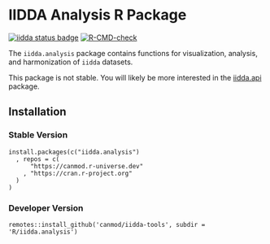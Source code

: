 # IIDDA Analysis R Package

<!-- badges: start -->
[![iidda status badge](https://canmod.r-universe.dev/badges/iidda.analysis)](https://canmod.r-universe.dev/iidda.analysis)
[![R-CMD-check](https://github.com/canmod/iidda-tools/actions/workflows/R-CMD-check-iidda.analysis.yaml/badge.svg)](https://github.com/stevencarlislewalker/iidda-tools/actions/workflows/R-CMD-check-iidda.analysis.yaml)
<!-- badges: end -->

The `iidda.analysis` package contains functions for visualization, analysis, and harmonization of `iidda` datasets.

This package is not stable. You will likely be more interested in the [iidda.api](https://canmod.github.io/iidda-tools/iidda.api) package.

## Installation

### Stable Version

```
install.packages(c("iidda.analysis")
  , repos = c(
      "https://canmod.r-universe.dev"
    , "https://cran.r-project.org"
  )
)
```

### Developer Version

```
remotes::install_github('canmod/iidda-tools', subdir = 'R/iidda.analysis')
```
